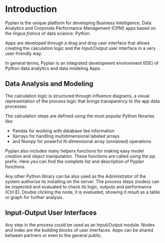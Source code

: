 
# Introduction
Pyplan is the unique platform for developing Business Intelligence, Data Analytics and Corporate Performance Management (CPM) apps based on the *lingua franca* of data science: Python

Apps are developed through a drag and drop user interface that allows creating the calculation logic and the Input/Output user interface in a very user-friendly way.

In general terms, Pyplan is an integrated development environment (IDE) of Python data analytics and data modeling Apps.

## Data Analysis and Modeling
The calculation logic is structured through influence diagrams, a visual representation of the process logic that brings transparency to the app data processes.

The calculation steps are defined using the most popular Python libraries like:

 - Pandas for working with database like information 
 - Xarrays for handling multidimensional labeled arrays 
 - and Numpy for powerful N-dimensional array (unnamed) operations

Pyplan also includes many helpers functions for making easy model creation and object manipulation. These functions are called using the pp. prefix.
Here you can find the complete list and description of Pyplan functions. 

Any other Python library can be also used as the Administrator of the system authorize its installing on the server.
The process steps (nodes) can be inspected and evaluated to check its logic, outputs and performance (Ctrl E).
Double clicking the node, it is evaluated, showing it result as a table or graph for further analysis.

## Input-Output User Interfaces
Any step in the process could be used as an Input/Output module. Nodes and Index are the building blocks of user interfaces.
Apps can be shared between partners or even to the general public.



<!--stackedit_data:
eyJoaXN0b3J5IjpbNzY5NjQwMjkwLDExODQwMzI1NzYsMjA4Mz
YzNzE1Nyw1ODczODE5MDUsLTE5NzUxNzYzMDMsLTYyOTIzNzgw
NiwtOTQ4MTU3OTE0LDkyODcwODA2MCwtMzUxMTc0NjkyLDE2Nj
I2MDIxOTAsODgzNzgzMzQ0LDE3NzUwOTQ1MjQsODEzODQzODY0
LC0xNjg0MTMyMDg5LC0xNTY1OTgyMTIwLC0xMzc1MzU1NDYsOD
AyMDEyMjI4LDIwOTE2OTE2NjAsLTUzNzg2NTRdfQ==
-->